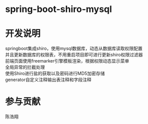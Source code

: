 # spring-boot-shiro-mysql

# 开发说明 
springboot集成shiro，使用mysql数据库，动态从数据库读取权限配置  
并且更新数据库的权限表，不用重启项目即可进行更新shiro权限过滤器  
前端页面使用freemarker引擎模板渲染，根据权限动态显示菜单  
全局异常的拦截处理  
使用Shiro进行盐的获取以及密码进行MD5加密存储  
generator自定义注释输出表注释和字段注释  

# 参与贡献
陈浩翔  

